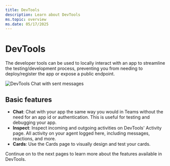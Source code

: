 ```yaml
---
title: DevTools
description: Learn about DevTools
ms.topic: overview
ms.date: 05/17/2025
---
```


# DevTools

The developer tools can be used to locally interact with an app to streamline the testing/development process,
preventing you from needing to deploy/register the app or expose a public endpoint.

![DevTools Chat with sent messages](~assets/screenshots/devtools-echo-chat.png)

## Basic features

- **Chat**: Chat with your app the same way you would in Teams without the need for an app id or authentication. This is useful for testing and debugging your app.
- **Inspect**: Inspect incoming and outgoing activities on DevTools' Activity page. All activity on your agent logged here, including messages, reactions, and more.
- **Cards**: Use the Cards page to visually design and test your cards.

Continue on to the next pages to learn more about the features available in DevTools.